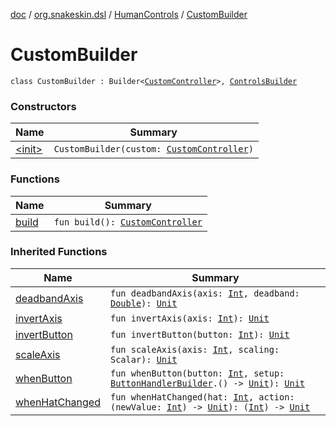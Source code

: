 [doc](../../../index.md) / [org.snakeskin.dsl](../../index.md) / [HumanControls](../index.md) / [CustomBuilder](./index.md)

# CustomBuilder

`class CustomBuilder : Builder<`[`CustomController`](../../../org.snakeskin.controls.mappings/-custom-controller/index.md)`>, `[`ControlsBuilder`](../-controls-builder/index.md)

### Constructors

| Name | Summary |
|---|---|
| [&lt;init&gt;](-init-.md) | `CustomBuilder(custom: `[`CustomController`](../../../org.snakeskin.controls.mappings/-custom-controller/index.md)`)` |

### Functions

| Name | Summary |
|---|---|
| [build](build.md) | `fun build(): `[`CustomController`](../../../org.snakeskin.controls.mappings/-custom-controller/index.md) |

### Inherited Functions

| Name | Summary |
|---|---|
| [deadbandAxis](../-controls-builder/deadband-axis.md) | `fun deadbandAxis(axis: `[`Int`](https://kotlinlang.org/api/latest/jvm/stdlib/kotlin/-int/index.html)`, deadband: `[`Double`](https://kotlinlang.org/api/latest/jvm/stdlib/kotlin/-double/index.html)`): `[`Unit`](https://kotlinlang.org/api/latest/jvm/stdlib/kotlin/-unit/index.html) |
| [invertAxis](../-controls-builder/invert-axis.md) | `fun invertAxis(axis: `[`Int`](https://kotlinlang.org/api/latest/jvm/stdlib/kotlin/-int/index.html)`): `[`Unit`](https://kotlinlang.org/api/latest/jvm/stdlib/kotlin/-unit/index.html) |
| [invertButton](../-controls-builder/invert-button.md) | `fun invertButton(button: `[`Int`](https://kotlinlang.org/api/latest/jvm/stdlib/kotlin/-int/index.html)`): `[`Unit`](https://kotlinlang.org/api/latest/jvm/stdlib/kotlin/-unit/index.html) |
| [scaleAxis](../-controls-builder/scale-axis.md) | `fun scaleAxis(axis: `[`Int`](https://kotlinlang.org/api/latest/jvm/stdlib/kotlin/-int/index.html)`, scaling: Scalar): `[`Unit`](https://kotlinlang.org/api/latest/jvm/stdlib/kotlin/-unit/index.html) |
| [whenButton](../-controls-builder/when-button.md) | `fun whenButton(button: `[`Int`](https://kotlinlang.org/api/latest/jvm/stdlib/kotlin/-int/index.html)`, setup: `[`ButtonHandlerBuilder`](../-button-handler-builder/index.md)`.() -> `[`Unit`](https://kotlinlang.org/api/latest/jvm/stdlib/kotlin/-unit/index.html)`): `[`Unit`](https://kotlinlang.org/api/latest/jvm/stdlib/kotlin/-unit/index.html) |
| [whenHatChanged](../-controls-builder/when-hat-changed.md) | `fun whenHatChanged(hat: `[`Int`](https://kotlinlang.org/api/latest/jvm/stdlib/kotlin/-int/index.html)`, action: (newValue: `[`Int`](https://kotlinlang.org/api/latest/jvm/stdlib/kotlin/-int/index.html)`) -> `[`Unit`](https://kotlinlang.org/api/latest/jvm/stdlib/kotlin/-unit/index.html)`): (`[`Int`](https://kotlinlang.org/api/latest/jvm/stdlib/kotlin/-int/index.html)`) -> `[`Unit`](https://kotlinlang.org/api/latest/jvm/stdlib/kotlin/-unit/index.html) |
